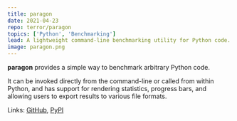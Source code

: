 ```yaml
---
title: paragon
date: 2021-04-23
repo: terror/paragon
topics: ['Python', 'Benchmarking']
lead: A lightweight command-line benchmarking utility for Python code.
image: paragon.png
---
```


**paragon** provides a simple way to benchmark arbitrary Python code.

It can be invoked directly from the command-line or called from within Python,
and has support for rendering statistics, progress bars, and allowing users to
export results to various file formats.

Links: [GitHub](https://github.com/mistih/paragon),
[PyPI](https://pypi.org/project/paragon/)
